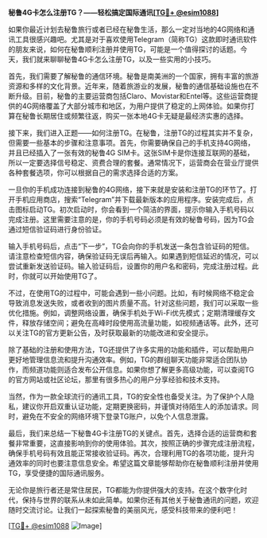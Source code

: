 **秘鲁4G卡怎么注册TG？——轻松搞定国际通讯[[TG💪+ @esim1088](https://t.me/s/esim1088)]**

如果你最近计划去秘鲁旅行或者已经在秘鲁生活，那么一定对当地的4G网络和通讯工具很感兴趣吧。尤其是对于喜欢使用Telegram（简称TG）这款即时通讯软件的朋友来说，如何在秘鲁顺利注册并使用TG，可能是一个值得探讨的话题。今天，我们就来聊聊秘鲁4G卡怎么注册TG，以及一些实用的小技巧。

首先，我们需要了解秘鲁的通信环境。秘鲁是南美洲的一个国家，拥有丰富的旅游资源和多样的文化背景。近年来，随着旅游业的发展，秘鲁的通信基础设施也在不断升级。目前，秘鲁的主要运营商包括Claro、Movistar和Entel等。这些运营商提供的4G网络覆盖了大部分城市和地区，为用户提供了稳定的上网体验。如果你打算在秘鲁长期居住或频繁往返，购买一张本地4G卡无疑是最经济实惠的选择。

接下来，我们进入正题——如何注册TG。在秘鲁，注册TG的过程其实并不复杂，但需要一些基本的步骤和注意事项。首先，你需要确保自己的手机支持4G网络，并且已经插入了一张有效的秘鲁4G SIM卡。这张SIM卡是你连接互联网的基础，所以一定要选择信号稳定、资费合理的套餐。通常情况下，运营商会在营业厅提供各种套餐选项，你可以根据自己的需求选择合适的方案。

一旦你的手机成功连接到秘鲁的4G网络，接下来就是安装和注册TG的环节了。打开手机应用商店，搜索“Telegram”并下载最新版本的应用程序。安装完成后，点击图标启动TG。初次启动时，你会看到一个简洁的界面，提示你输入手机号码以完成注册。这里需要注意的是，你的手机号码必须是有效的秘鲁号码，因为TG会通过短信验证码进行身份验证。

输入手机号码后，点击“下一步”，TG会向你的手机发送一条包含验证码的短信。请注意检查短信内容，确保验证码无误后再输入。如果遇到短信延迟的情况，可以尝试重新发送验证码。输入验证码后，设置你的用户名和密码，完成注册过程。此时，你就可以开始使用TG了。

不过，在使用TG的过程中，可能会遇到一些小问题。比如，有时候网络不稳定会导致消息发送失败，或者收到的图片质量不高。针对这些问题，我们可以采取一些优化措施。例如，调整网络设置，确保手机处于Wi-Fi优先模式；定期清理缓存文件，释放存储空间；避免在高峰时段使用高流量功能，如视频通话等。此外，还可以关注TG的官方更新公告，及时获取最新的功能改进和安全提示。

除了基础的注册和使用方法，TG还提供了许多实用的功能和插件，可以帮助用户更好地管理信息流和提升沟通效率。例如，TG的群组聊天功能非常适合团队协作，而频道功能则适合发布公开信息。如果你想了解更多高级功能，可以查阅TG的官方网站或社区论坛，那里有很多热心的用户分享经验和技术支持。

当然，作为一款全球流行的通讯工具，TG的安全性也备受关注。为了保护个人隐私，建议你开启双重认证功能，定期更换密码，并谨慎对待陌生人的添加请求。同时，避免在不安全的网络环境下登录TG账户，以免个人信息泄露。

最后，我们来总结一下秘鲁4G卡注册TG的关键点。首先，选择合适的运营商和套餐非常重要，这直接影响到你的使用体验。其次，按照正确的步骤完成注册流程，确保手机号码有效且能正常接收验证码。再次，合理利用TG的各项功能，提升沟通效率的同时也要注意信息安全。希望这篇文章能够帮助你在秘鲁顺利注册并使用TG，享受便捷的国际通讯服务。

无论你是旅行者还是常住居民，TG都能为你提供强大的支持。在这个数字化时代，保持与世界的联系从未如此简单。如果你还有其他关于秘鲁通讯的问题，欢迎随时交流讨论。让我们一起探索秘鲁的美丽风光，感受科技带来的便利吧！

[[TG💪+ @esim1088](https://t.me/s/esim1088) ![Image](https://i.postimg.cc/4NQfJmqS/Snipaste-2025-05-13-00-14-12.png)]